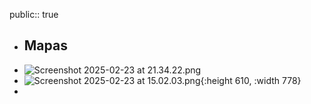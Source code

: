 public:: true

- ## Mapas
- ![Screenshot 2025-02-23 at 21.34.22.png](../assets/Screenshot_2025-02-23_at_21.34.22_1740346637292_0.png)
- ![Screenshot 2025-02-23 at 15.02.03.png](../assets/Screenshot_2025-02-23_at_15.02.03_1740322967072_0.png){:height 610, :width 778}
- [^1]: This is the footnote to the text above